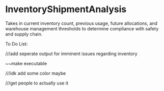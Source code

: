# InventoryShipmentAnalysis
Takes in current inventory count, previous usage, future allocations, and warehouse management thresholds to determine compliance with safety and supply chain. 


To Do List:

///add seperate output for imminent issues regarding inventory

~~make executable

///idk add some color maybe

///get people to actually use it
